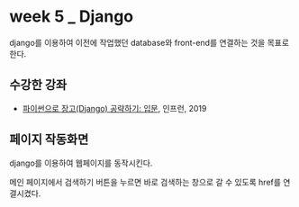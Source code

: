 # week 5 _ Django
django를 이용하여 이전에 작업했던 database와 front-end를 연결하는 것을 목표로 한다.

## 수강한 강좌
* [파이썬으로 장고(Django) 공략하기: 입문](https://www.inflearn.com/course/django-course#), 인프런, 2019


## 페이지 작동화면
django를 이용하여 웹페이지를 동작시킨다.

메인 페이지에서 검색하기 버튼을 누르면 바로 검색하는 창으로 갈 수 있도록 href를 연결시켰다.


